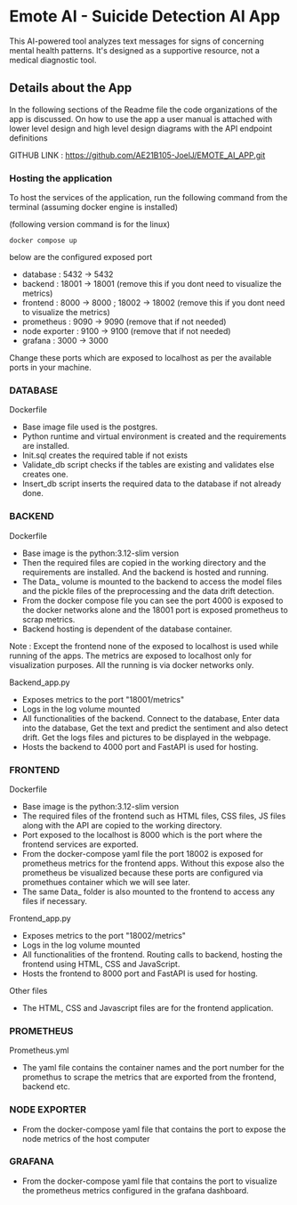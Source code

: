 # Emote AI - Suicide Detection AI App
This AI-powered tool analyzes text messages for signs of concerning mental health patterns. It's designed as a supportive resource, not a medical diagnostic tool.

## Details about the App
In the following sections of the Readme file the code organizations of the app is discussed. On how to use the app a user manual is attached with lower level design and high level design diagrams with the API endpoint definitions

GITHUB LINK : https://github.com/AE21B105-JoelJ/EMOTE_AI_APP.git

### Hosting the application
To host the services of the application, run the following command from the terminal (assuming docker engine is installed)

(following version command is for the linux)
```
docker compose up
```

below are the configured exposed port
- database : 5432 -> 5432
- backend : 18001 -> 18001 (remove this if you dont need to visualize the metrics)
- frontend : 8000 -> 8000 ; 18002 -> 18002 (remove this if you dont need to visualize the metrics)
- prometheus : 9090 -> 9090 (remove that if not needed)
- node exporter : 9100 -> 9100 (remove that if not needed)
- grafana : 3000 -> 3000

Change these ports which are exposed to localhost as per the available ports in your machine.

### DATABASE
Dockerfile
- Base image file used is the postgres.
- Python runtime and virtual environment is created and the requirements are installed.
- Init.sql creates the required table if not exists
- Validate_db script checks if the tables are existing and validates else creates one.
- Insert_db script inserts the required data to the database if not already done.

### BACKEND
Dockerfile
- Base image is the python:3.12-slim version
- Then the required files are copied in the working directory and the requirements are installed. And the backend is hosted and running.
- The Data_ volume is mounted to the backend to access the model files and the pickle files of the preprocessing and the data drift detection.
- From the docker compose file you can see the port 4000 is exposed to the docker networks alone and the 18001 port is exposed prometheus to scrap metrics. 
- Backend hosting is dependent of the database container.

Note : Except the frontend none of the exposed to localhost is used while running of the apps. The metrics are exposed to localhost only for visualization purposes. All the running is via docker networks only.

Backend_app.py
- Exposes metrics to the port "18001/metrics"
- Logs in the log volume mounted
- All functionalities of the backend. Connect to the database, Enter data into the database, Get the text and predict the sentiment and also detect drift. Get the logs files and pictures to be displayed in the webpage.
- Hosts the backend to 4000 port and FastAPI is used for hosting.

### FRONTEND
Dockerfile
- Base image is the python:3.12-slim version
- The required files of the frontend such as HTML files, CSS files, JS files along with the API are copied to the working directory.
- Port exposed to the localhost is 8000 which is the port where the frontend services are exported.
- From the docker-compose yaml file the port 18002 is exposed for prometheus metrics for the frontend apps. Without this expose also the prometheus be visualized because these ports are configured via promethues container which we will see later.
- The same Data_ folder is also mounted to the frontend to access any files if necessary.

Frontend_app.py
- Exposes metrics to the port "18002/metrics"
- Logs in the log volume mounted
- All functionalities of the frontend. Routing calls to backend, hosting the frontend using HTML, CSS and JavaScript.
- Hosts the frontend to 8000 port and FastAPI is used for hosting.

Other files
- The HTML, CSS and Javascript files are for the frontend application.

### PROMETHEUS
Prometheus.yml 
- The yaml file contains the container names and the port number for the promethus to scrape the metrics that are exported from the frontend, backend etc.

### NODE EXPORTER
- From the docker-compose yaml file that contains the port to expose the node metrics of the host computer

### GRAFANA
- From the docker-compose yaml file that contains the port to visualize the prometheus metrics configured in the grafana dashboard.
